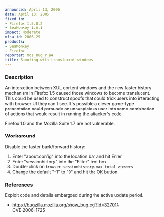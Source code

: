 ```yaml
---
announced: April 13, 2006
date: April 13, 2006
fixed_in:
- Firefox 1.5.0.2
- SeaMonkey 1.0.1
impact: Moderate
mfsa_id: 2006-29
products:
- SeaMonkey
- Firefox
reporter: moz_bug_r_a4
title: Spoofing with translucent windows
---
```


<h3>Description</h3>

<p>An interaction between XUL content windows and the new faster history
mechanism in Firefox 1.5 caused those windows to become translucent.
This could be used to construct spoofs that could trick users into
interacting with browser UI they can't see. It's possible a
clever game-type presentation could persuade an unsuspicious
user into some combination of actions that would result in
running the attacker's code.</p>

<p>Firefox 1.0 and the Mozilla Suite 1.7 are not vulnerable.</p>

<h3>Workaround</h3>

<p>Disable the faster back/forward history:</p>

<ol>
  <li>Enter "about:config" into the location bar and hit Enter</li>
  <li>Enter "sessionhistory" into the "Filter" text box</li>
  <li>Double-click on <code>browser.sessionhistory.max_total_viewers</code></li>
  <li>Change the default "-1" to "0" and hit the OK button</li>
</ol>

<h3>References</h3>

<p>Exploit code and details embargoed during the active update period.</p>

<ul>
<li><a href="https://bugzilla.mozilla.org/show_bug.cgi?id=327014">
https://bugzilla.mozilla.org/show_bug.cgi?id=327014</a><br/>
CVE-2006-1725</li>
</ul>




